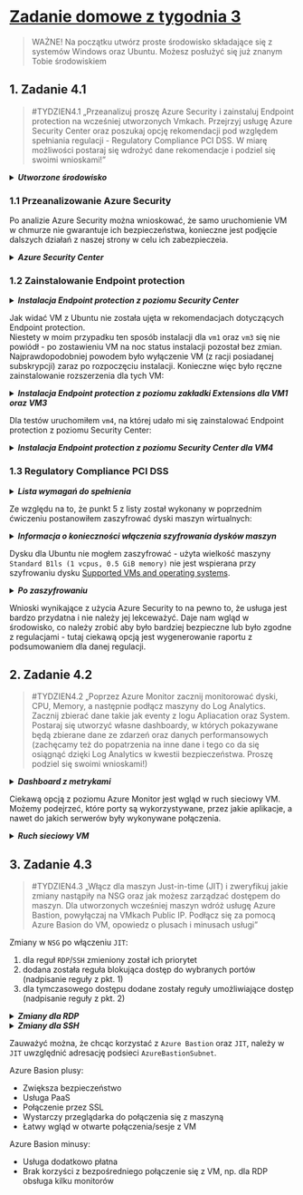 # [Zadanie domowe z tygodnia 3](https://szkolachmury.pl/az-303-microsoft-azure-architect-technologies/tydzien-3-deploying-resources-with-azure-resource-manager/praca-domowa/)

> WAŻNE! Na początku utwórz proste środowisko składające się z systemów Windows oraz Ubuntu. Możesz posłużyć się już znanym Tobie środowiskiem

## 1. Zadanie 4.1
> #TYDZIEN4.1 „Przeanalizuj proszę Azure Security i zainstaluj Endpoint protection na wcześniej utworzonych Vmkach. Przejrzyj usługę Azure Security Center oraz poszukaj opcję rekomendacji pod względem spełniania regulacji - Regulatory Compliance PCI DSS. W miarę możliwości postaraj się wdrożyć dane rekomendacje i podziel się swoimi wnioskami!”

<details>
  <summary><b><i>Utworzone środowisko</i></b></summary>

![Screen](./img/20210109160110.jpg "Screen")
</details>

### 1.1 Przeanalizowanie Azure Security

Po analizie Azure Security można wnioskować, że samo uruchomienie VM w chmurze nie gwarantuje ich bezpieczeństwa, 
konieczne jest podjęcie dalszych działań z naszej strony w celu ich zabezpieczeia.

<details>
  <summary><b><i>Azure Security Center</i></b></summary>

![Screen](./img/20210109155421.jpg "Screen")
![Screen](./img/20210109155332.jpg "Screen")
</details>

### 1.2 Zainstalowanie Endpoint protection

<details>
  <summary><b><i>Instalacja Endpoint protection z poziomu Security Center</i></b></summary>

![Screen](./img/20210109145306.jpg "Screen")
![Screen](./img/20210109145443.jpg "Screen")
</details>

Jak widać VM z Ubuntu nie została ujęta w rekomendacjach dotyczących Endpoint protection.<br>
Niestety w moim przypadku ten sposób instalacji dla `vm1` oraz `vm3` się nie powiódł - po zostawieniu VM na noc status instalacji pozostał bez zmian.
Najprawdopodobniej powodem było wyłączenie VM (z racji posiadanej subskrypcji) zaraz po rozpoczęciu instalacji.
Konieczne więc było ręczne zainstalowanie rozszerzenia dla tych VM:

<details>
  <summary><b><i>Instalacja Endpoint protection z poziomu zakładki Extensions dla VM1 oraz VM3</i></b></summary>

![Screen](./img/20210109145715.jpg "Screen")
![Screen](./img/20210109145720.jpg "Screen")
</details>

Dla testów uruchomiłem `vm4`, na której udało mi się zainstalować Endpoint protection z poziomu Security Center:
<details>
  <summary><b><i>Instalacja Endpoint protection z poziomu Security Center dla VM4</i></b></summary>

![Screen](./img/20210109145555.jpg "Screen")
![Screen](./img/20210109161223.jpg "Screen")
</details>

### 1.3 Regulatory Compliance PCI DSS

<details>
  <summary><b><i>Lista wymagań do spełnienia</i></b></summary>

![Screen](./img/20210109162841.jpg "Screen")
</details>

Ze względu na to, że punkt 5 z listy został wykonany w poprzednim ćwiczeniu postanowiłem zaszyfrować dyski maszyn wirtualnych:

<details>
  <summary><b><i>Informacja o konieczności włączenia szyfrowania dysków maszyn</i></b></summary>

![Screen](./img/20210109171402.jpg "Screen")
![Screen](./img/20210109174258.jpg "Screen")
</details>

Dysku dla Ubuntu nie mogłem zaszyfrować - użyta wielkość maszyny `Standard B1ls (1 vcpus, 0.5 GiB memory)` nie jest wspierana przy szyfrowaniu dysku [Supported VMs and operating systems](https://docs.microsoft.com/en-us/azure/virtual-machines/linux/disk-encryption-overview#supported-vms-and-operating-systems).

<details>
  <summary><b><i>Po zaszyfrowaniu</i></b></summary>

![Screen](./img/20210110153244.jpg "Screen")
![Screen](./img/20210110153533.jpg "Screen")
</details>

Wnioski wynikające z użycia Azure Security to na pewno to, że usługa jest bardzo przydatna i nie należy jej lekceważyć. Daje nam wgląd w środowisko, co należy zrobić aby było bardziej bezpieczne lub było zgodne z regulacjami - tutaj ciekawą opcją jest wygenerowanie raportu z podsumowaniem dla danej regulacji.

## 2. Zadanie 4.2
>#TYDZIEN4.2 „Poprzez Azure Monitor zacznij monitorować dyski, CPU, Memory, a następnie podłącz maszyny do Log Analytics. Zacznij zbierać dane takie jak eventy z logu Apliacation oraz System. Postaraj się utworzyć własne dashboardy, w których pokazywane będą zbierane dane ze zdarzeń oraz danych performansowych (zachęcamy też do popatrzenia na inne dane i tego co da się osiągnąć dzięki Log Analytics w kwestii bezpieczeństwa. Proszę podziel się swoimi wnioskami!)

<details>
  <summary><b><i>Dashboard z metrykami</i></b></summary>

![Screen](./img/20210110184148.jpg "Screen")
</details>

Ciekawą opcją z poziomu Azure Monitor jest wgląd w ruch sieciowy VM. Możemy podejrzeć, które porty są wykorzystywane, przez jakie aplikacje, a nawet do jakich serwerów były wykonywane połączenia.

<details>
  <summary><b><i>Ruch sieciowy VM</i></b></summary>

![Screen](./img/20210110183204.jpg "Screen")
</details>

## 3. Zadanie 4.3
>#TYDZIEN4.3 „Włącz dla maszyn Just-in-time (JIT) i zweryfikuj jakie zmiany nastąpiły na NSG oraz jak możesz zarządzać dostępem do maszyn. Dla utworzonych wcześniej maszyn wdróż usługę Azure Bastion, powyłączaj na VMkach Public IP. Podłącz się za pomocą Azure Basion do VM, opowiedz o plusach i minusach usługi”

Zmiany w `NSG` po włączeniu `JIT`:
1. dla reguł `RDP`/`SSH` zmieniony został ich priorytet 
2. dodana została reguła blokująca dostęp do wybranych portów (nadpisanie reguły z pkt. 1)
3. dla tymczasowego dostępu dodane zostały reguły umożliwiające dostęp (nadpisanie reguły z pkt. 2)

<details>
  <summary><b><i>Zmiany dla RDP</i></b></summary>

![Screen](./img/20210110153012.jpg "Screen")
![Screen](./img/20210110170520.jpg "Screen")
</details>

<details>
  <summary><b><i>Zmiany dla SSH</i></b></summary>

![Screen](./img/20210110153032.jpg "Screen")
![Screen](./img/20210110170523.jpg "Screen")
</details>

Zauważyć można, że chcąc korzystać z `Azure Bastion` oraz `JIT`, należy w `JIT` uwzględnić adresację podsieci `AzureBastionSubnet`.

Azure Basion plusy:
* Zwiększa bezpieczeństwo
* Usługa PaaS
* Połączenie przez SSL
* Wystarczy przeglądarka do połączenia się z maszyną
* Łatwy wgląd w otwarte połączenia/sesje z VM

Azure Basion minusy:
* Usługa dodatkowo płatna
* Brak korzyści z bezpośredniego połączenie się z VM, np. dla RDP obsługa kilku monitorów